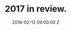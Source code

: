 ---
title: '2017 in review.'
date: 2018-02-12 09:00:00 Z
category: story
tags:
- story
layout: post
image: 2017.jpeg
cover: 2017.jpeg
excerpt: 2017 has been a tough year and here is what I've learned since I've started working full time
comments: false

listed: true
featured: false
size: small
---